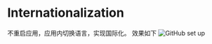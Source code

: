 # Internationalization
不重启应用，应用内切换语言，实现国际化。
效果如下
![GitHub set up](https://images2018.cnblogs.com/blog/857497/201711/857497-20171127170116737-2006836595.gif)



